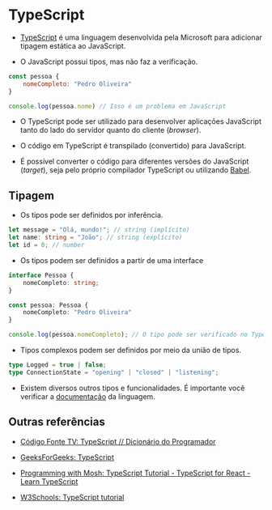 # TypeScript

- [TypeScript](https://www.typescriptlang.org/) é uma linguagem desenvolvida pela Microsoft para adicionar tipagem estática ao JavaScript.

- O JavaScript possui tipos, mas não faz a verificação.

```javascript
const pessoa {
    nomeCompleto: "Pedro Oliveira"
}

console.log(pessoa.nome) // Isso é um problema em JavaScript
```

- O TypeScript pode ser utilizado para desenvolver aplicações JavaScript tanto do lado do servidor quanto do cliente (*browser*).

- O código em TypeScript é transpilado (convertido) para JavaScript.

- É possível converter o código para diferentes versões do JavaScript (*target*), seja pelo próprio compilador TypeScript ou utilizando [Babel](https://babeljs.io/).

## Tipagem

- Os tipos pode ser definidos por inferência.

```typescript
let message = "Olá, mundo!"; // string (implícito)
let name: string = "João"; // string (explícito)
let id = 0; // number
```

- Os tipos podem ser definidos a partir de uma interface

```typescript
interface Pessoa {
    nomeCompleto: string;
}

const pessoa: Pessoa {
    nomeCompleto: "Pedro Oliveira"
}

console.log(pessoa.nomeCompleto); // O tipo pode ser verificado no TypeScript
```

- Tipos complexos podem ser definidos por meio da união de tipos.

```typescript
type Logged = true | false;
type ConnectionState = "opening" | "closed" | "listening";
```

- Existem diversos outros tipos e funcionalidades. É importante você verificar a [documentação](https://www.typescriptlang.org/docs/) da linguagem.

## Outras referências

- [Código Fonte TV: TypeScript // Dicionário do Programador](https://youtu.be/gmupEp468lY)

- [GeeksForGeeks: TypeScript](https://www.geeksforgeeks.org/typescript/)

- [Programming with Mosh: TypeScript Tutorial - TypeScript for React - Learn TypeScript](https://youtu.be/NjN00cM18Z4)

- [W3Schools: TypeScript tutorial](https://www.w3schools.com/typescript/typescript_intro.php)
